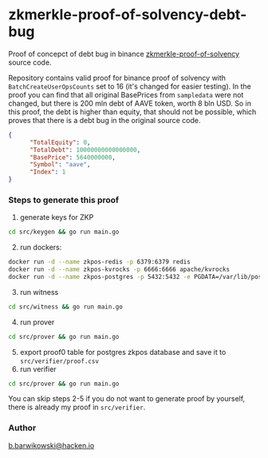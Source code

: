 # zkmerkle-proof-of-solvency-debt-bug

Proof of concepct of debt bug in binance [zkmerkle-proof-of-solvency](https://github.com/binance/zkmerkle-proof-of-solvency) source code.

Repository contains valid proof for binance proof of solvency with `BatchCreateUserOpsCounts` set to 16 (it's changed for easier testing). In the proof you can find that all original BasePrices from `sampledata` were not changed, but there is 200 mln debt of AAVE token, worth 8 bln USD. So in this proof, the debt is higher than equity, that should not be possible, which proves that there is a debt bug in the original source code.

```json
{
      "TotalEquity": 0,
      "TotalDebt": 10000000000000000,
      "BasePrice": 5640000000,
      "Symbol": "aave",
      "Index": 1
}
```

### Steps to generate this proof

1. generate keys for ZKP
```bash
cd src/keygen && go run main.go
```
2. run dockers:
```bash
docker run -d --name zkpos-redis -p 6379:6379 redis
docker run -d --name zkpos-kvrocks -p 6666:6666 apache/kvrocks
docker run -d --name zkpos-postgres -p 5432:5432 -e PGDATA=/var/lib/postgresql/data/pgdata -e POSTGRES_PASSWORD=zkpos@123 -e POSTGRES_USER=postgres -e POSTGRES_DB=zkpos postgres
```
3. run witness
```bash
cd src/witness && go run main.go
```
4. run prover
```bash
cd src/prover && go run main.go
```
5. export proof0 table for postgres zkpos database and save it to `src/verifier/proof.csv`
6. run verifier
```bash
cd src/prover && go run main.go
```

You can skip steps 2-5 if you do not want to generate proof by yourself, there is already my proof in `src/verifier`.

### Author

b.barwikowski@hacken.io
